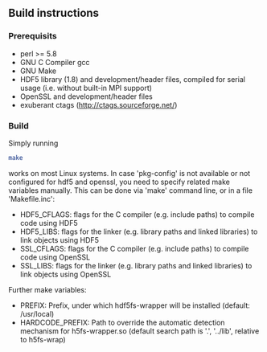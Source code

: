 ## Build instructions
### Prerequisits

 - perl >= 5.8
 - GNU C Compiler gcc
 - GNU Make
 - HDF5 library (1.8) and development/header files, compiled for serial
   usage (i.e. without built-in MPI support)
 - OpenSSL and development/header files
 - exuberant ctags (http://ctags.sourceforge.net/)


### Build

Simply running
```sh
make
```
works on most Linux systems. In case 'pkg-config' is not available or not
configured for hdf5 and openssl, you need to specify related make variables
manually. This can be done via 'make' command line, or in a file
'Makefile.inc':
* HDF5_CFLAGS: flags for the C compiler (e.g. include paths) to compile
               code using HDF5
* HDF5_LIBS:   flags for the linker (e.g. library paths and linked libraries)
               to link objects using HDF5
* SSL_CFLAGS:  flags for the C compiler (e.g. include paths) to compile
               code using OpenSSL
* SSL_LIBS:    flags for the linker (e.g. library paths and linked libraries)
               to link objects using OpenSSL

Further make variables:

* PREFIX:      Prefix, under which hdf5fs-wrapper will be installed (default: /usr/local)
* HARDCODE_PREFIX:
               Path to override the automatic detection mechanism for h5fs-wrapper.so
               (default search path is '.', '../lib', relative to h5fs-wrap)
